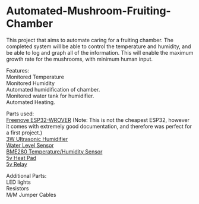 # Automated-Mushroom-Fruiting-Chamber
This project that aims to automate caring for a fruiting chamber. The completed system will be able to control the temperature and humidity, and be able to log and graph all of the information. 
This will enable the maximum growth rate for the mushrooms, with minimum human input.

Features:   
Monitored Temperature   
Monitored Humidity    
Automated humidification of chamber.    
Monitored water tank for humidifier.    
Automated Heating.    

Parts used:   
[Freenove ESP32-WROVER](https://www.aliexpress.com/item/1005004339923548.html?pdp_npi=3%40dis%21NZD%21NZ%24%2013.69%21NZ%24%2013.69%21%21%21%21%21%402101dcb016838813675808354d014e%2112000028820495478%21sh01%21NZ%211872688531&spm=a2g0o.store_pc_home.productList_2005215234573.subject_3) (Note: This is not the cheapest ESP32, however it comes with extremely good documentation, and therefore was perfect for a first project.)    
[3W Ultrasonic Humidifier](https://www.aliexpress.com/item/1005002545699477.html?spm=a2g0o.order_list.order_list_main.5.7dda18024a9nRN)   
[Water Level Sensor](https://www.aliexpress.com/item/32878846275.html?spm=a2g0o.order_list.order_list_main.11.7dda18024a9nRN)   
[BME280 Temperature/Humidity Sensor](https://www.aliexpress.com/item/32862421810.html?spm=a2g0o.order_list.order_list_main.29.7dda18024a9nRN)   
[5v Heat Pad](https://www.aliexpress.com/item/1005004979904232.html?spm=a2g0o.order_list.order_list_main.59.7dda18024a9nRN)   
[5v Relay](https://www.aliexpress.com/item/1005001903120199.html?spm=a2g0o.order_list.order_list_main.53.7dda18024a9nRN)    

Additional Parts:   
LED lights    
Resistors   
M/M Jumper Cables   

